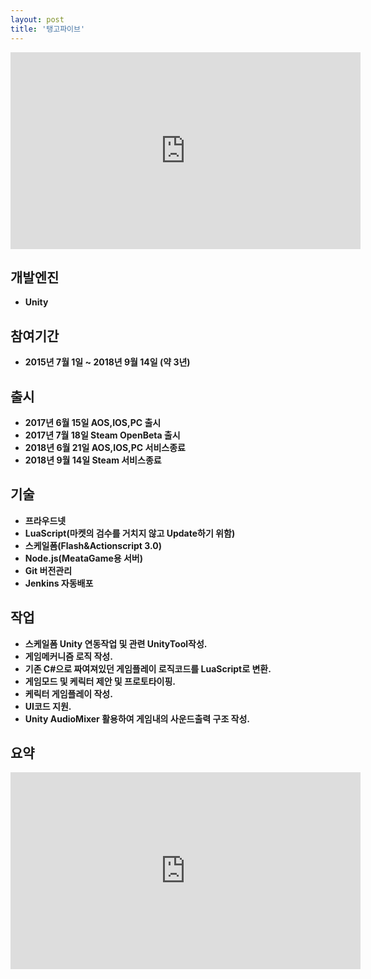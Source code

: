 ```yaml
---
layout: post
title: '탱고파이브'
---
```

<iframe width="560" height="315" align="middle" src="https://www.youtube.com/embed/tmfqwz1rFTQ" frameborder="0" allow="accelerometer; autoplay; encrypted-media; gyroscope; picture-in-picture" allowfullscreen></iframe>

개발엔진
------
- **Unity**

참여기간
------
- **2015년 7월 1일 ~ 2018년 9월 14일 (약 3년)**

출시
------
- **2017년 6월 15일 AOS,IOS,PC 출시**
- **2017년 7월 18일 Steam OpenBeta 출시**
- **2018년 6월 21일 AOS,IOS,PC 서비스종료**
- **2018년 9월 14일 Steam 서비스종료**

기술
------
- **프라우드넷**
- **LuaScript(마켓의 검수를 거치지 않고 Update하기 위함)**
- **스케일폼(Flash&Actionscript 3.0)**
- **Node.js(MeataGame용 서버)**
- **Git 버전관리**
- **Jenkins 자동배포**

작업
------
- **스케일폼 Unity 연동작업 및 관련 UnityTool작성.**
- **게임메커니즘 로직 작성.**
- **기존 C#으로 짜여져있던 게임플레이 로직코드를 LuaScript로 변환.**
- **게임모드 및 케릭터 제안 및 프로토타이핑.**
- **케릭터 게임플레이 작성.**
- **UI코드 지원.**
- **Unity AudioMixer 활용하여 게임내의 사운드출력 구조 작성.**

요약
------


<iframe width="560" height="315" align="middle" src="https://www.youtube.com/embed/Mn9e5qdia5w" frameborder="0" allow="accelerometer; autoplay; encrypted-media; gyroscope; picture-in-picture" allowfullscreen></iframe>
